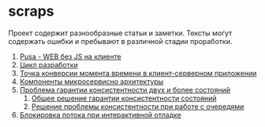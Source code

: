 # scraps

Проект содержит разнообразные статьи и заметки. 
Тексты могут содержать ошибки и пребывают в различной стадии проработки.

1. [Pusa - WEB без JS на клиенте](ru/pusa.md)
0. [Цикл разработки](ru/development_cycle.md)
0. [Точка конверсии момента времени в клиент-серверном приложении](ru/timezones.md)
0. [Компоненты микросервисно архитектуры](ru/msa_components.md)
0. [Проблема гарантии консистентности двух и более состояний](ru/state_consistency_problem.md)
    1. [Общее решение гарантии консистентности состояний](ru/general_solution_to_the_state_preservation_problem.md)
    0. [Решение проблемы консистентности при работе с очередями](ru/queue_issue_and_resolve.md)
0. [Блокировка потока при интерактивной отладке](ru/process_locking_for_debug.md)
